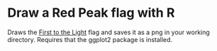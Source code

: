 # Draw a Red Peak flag with R

Draws the [First to the Light](http://aotearoaflag.tumblr.com/) flag and saves it as a png in your working directory. Requires that the ggplot2 package is installed.
